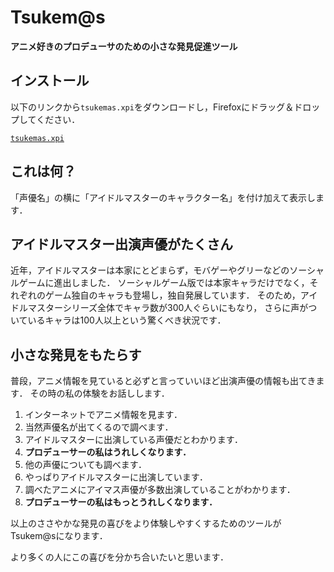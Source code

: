 # Tsukem@s
**アニメ好きのプロデューサのための小さな発見促進ツール**

## インストール
以下のリンクから`tsukemas.xpi`をダウンロードし，Firefoxにドラッグ＆ドロップしてください．

[`tsukemas.xpi`](https://github.com/conys/tsukemas/raw/master/tsukemas.xpi "tsukemas.xpi")

## これは何？
「声優名」の横に「アイドルマスターのキャラクター名」を付け加えて表示します．

## アイドルマスター出演声優がたくさん
近年，アイドルマスターは本家にとどまらず，モバゲーやグリーなどのソーシャルゲームに進出しました．
ソーシャルゲーム版では本家キャラだけでなく，それぞれのゲーム独自のキャラも登場し，独自発展しています．
そのため，アイドルマスターシリーズ全体でキャラ数が300人ぐらいにもなり，
さらに声がついているキャラは100人以上という驚くべき状況です．

## 小さな発見をもたらす
普段，アニメ情報を見ていると必ずと言っていいほど出演声優の情報も出てきます．
その時の私の体験をお話しします．

1. インターネットでアニメ情報を見ます．
2. 当然声優名が出てくるので調べます．
3. アイドルマスターに出演している声優だとわかります．
4. **プロデューサーの私はうれしくなります．**
5. 他の声優についても調べます．
6. やっぱりアイドルマスターに出演しています．
7. 調べたアニメにアイマス声優が多数出演していることがわかります．
8. **プロデューサーの私はもっとうれしくなります．**

以上のささやかな発見の喜びをより体験しやすくするためのツールがTsukem@sになります．

より多くの人にこの喜びを分かち合いたいと思います．
